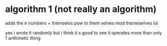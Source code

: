 # algorithm 1 (not really an algorithm)

adds the n numbers + themselvs pow to them selves mod themeselves lol

yes i wrote it randomly but i think it s good to see it operates more than only 1 arithmetic thing

